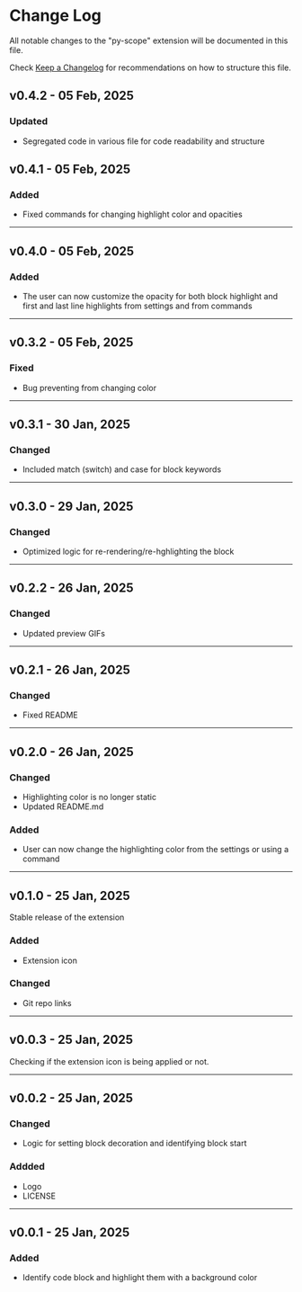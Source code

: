 # Change Log

All notable changes to the "py-scope" extension will be documented in this file.

Check [Keep a Changelog](http://keepachangelog.com/) for recommendations on how to structure this file.

## v0.4.2 - 05 Feb, 2025

### Updated

- Segregated code in various file for code readability and structure

## v0.4.1 - 05 Feb, 2025

### Added

- Fixed commands for changing highlight color and opacities

---

## v0.4.0 - 05 Feb, 2025

### Added

- The user can now customize the opacity for both block highlight and first and last line highlights from settings and from commands

---

## v0.3.2 - 05 Feb, 2025

### Fixed

- Bug preventing from changing color

---

## v0.3.1 - 30 Jan, 2025

### Changed

- Included match (switch) and case for block keywords

---

## v0.3.0 - 29 Jan, 2025

### Changed

- Optimized logic for re-rendering/re-hghlighting the block

---

## v0.2.2 - 26 Jan, 2025

### Changed

- Updated preview GIFs

---

## v0.2.1 - 26 Jan, 2025

### Changed

- Fixed README

---

## v0.2.0 - 26 Jan, 2025

### Changed

- Highlighting color is no longer static
- Updated README.md

### Added

- User can now change the highlighting color from the settings or using a command

---

## v0.1.0 - 25 Jan, 2025

Stable release of the extension

### Added

- Extension icon

### Changed

- Git repo links

---

## v0.0.3 - 25 Jan, 2025

Checking if the extension icon is being applied or not.

---

## v0.0.2 - 25 Jan, 2025

### Changed

- Logic for setting block decoration and identifying block start

### Addded

- Logo
- LICENSE

---

## v0.0.1 - 25 Jan, 2025

### Added

- Identify code block and highlight them with a background color
